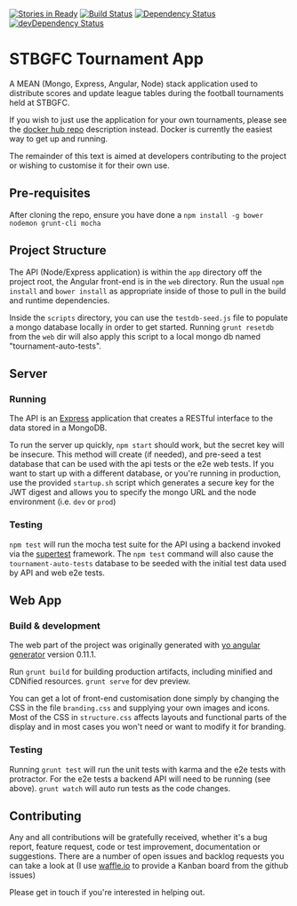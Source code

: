 [![Stories in Ready](https://badge.waffle.io/STBGFC/tournament-app.png?label=ready&title=Ready)](https://waffle.io/STBGFC/tournament-app)
[![Build Status](https://travis-ci.org/STBGFC/tournament-app.svg)](https://travis-ci.org/STBGFC/tournament-app)
[![Dependency Status](https://david-dm.org/STBGFC/tournament-app.svg)](https://david-dm.org/STBGFC/tournament-app)
[![devDependency Status](https://david-dm.org/STBGFC/tournament-app/dev-status.svg)](https://david-dm.org/STBGFC/tournament-app#info=devDependencies)
# STBGFC Tournament App

A MEAN (Mongo, Express, Angular, Node) stack application used to distribute
scores and update league tables during the football tournaments held at STBGFC.

If you wish to just use the application for your own tournaments, please see
the [docker hub repo](https://hub.docker.com/r/stbgfc/tournament-app/) 
description instead.  Docker is currently the easiest way
to get up and running.

The remainder of this text is aimed at developers contributing to the project
or wishing to customise it for their own use.

## Pre-requisites

After cloning the repo, ensure you have done a `npm install -g bower nodemon grunt-cli mocha`

## Project Structure

The API (Node/Express application) is within the `app` directory off the
project root, the Angular front-end is in the `web` directory.  Run the
usual `npm install` and `bower install` as appropriate inside of those to
pull in the build and runtime dependencies.

Inside the `scripts` directory, you can use the `testdb-seed.js` file to 
populate a mongo database locally in order to get started.  Running 
`grunt resetdb` from the `web` dir will also apply this script to a local
mongo db named "tournament-auto-tests".

## Server

### Running

The API is an [Express](https://www.npmjs.org/package/express) application that
creates a RESTful interface to the data stored in a MongoDB.

To run the server up quickly, `npm start` should work, but the secret key will
be insecure.  This method will create (if needed), and pre-seed a test database
that can be used with the api tests or the e2e web tests.  If you want to start
up with a different database, or you're running in production, use the provided
`startup.sh` script which generates a secure key for the JWT digest and allows
you to specify the mongo URL and the node environment (i.e. `dev` or `prod`)

### Testing

`npm test` will run the mocha test suite for the API using a backend invoked
via the [supertest](https://www.npmjs.org/package/supertest) framework.  The
`npm test` command will also cause the `tournament-auto-tests` database to be
seeded with the initial test data used by API and web e2e tests.


## Web App

### Build & development

The web part of the  project was originally generated with [yo angular
generator](https://github.com/yeoman/generator-angular) version 0.11.1.

Run `grunt build` for building production artifacts, including minified
and CDNified resources. `grunt serve` for dev preview.

You can get a lot of front-end customisation done simply by changing the CSS in
the file `branding.css` and supplying your own images and icons.  Most of the
CSS in `structure.css` affects layouts and functional parts of the display and 
in most cases you won't need or want to modify it for branding.


### Testing

Running `grunt test` will run the unit tests with karma and the e2e tests with
protractor.  For the e2e tests a backend API will need to be running (see
above).  `grunt watch` will auto run tests as the code changes.

## Contributing

Any and all contributions will be gratefully received, whether it's a bug report,
feature request, code or test improvement, documentation or suggestions.  There
are a number of open issues and backlog requests you can take a look at (I use [waffle.io](https://waffle.io/STBGFC/tournament-app) to provide a Kanban board from 
the github issues)

Please get in touch if you're interested in helping out.
